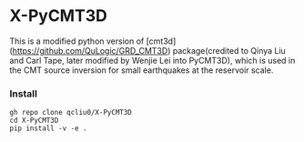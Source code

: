 
# X-PyCMT3D

This is a modified python version of [cmt3d] (https://github.com/QuLogic/GRD_CMT3D) package(credited to Qinya Liu and Carl Tape, later modified by Wenjie Lei into PyCMT3D), which is used in the CMT source inversion for small earthquakes at the reservoir scale.


### Install
```
gh repo clone qcliu0/X-PyCMT3D
cd X-PyCMT3D
pip install -v -e .
```
